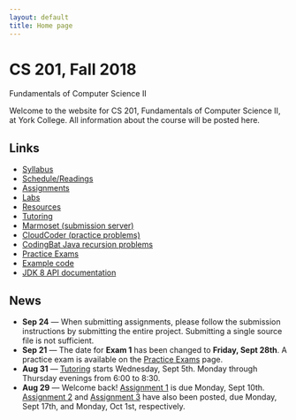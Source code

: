```yaml
---
layout: default
title: Home page
---
```


# CS 201, Fall 2018

<div id="subtitle">Fundamentals of Computer Science II</div>

Welcome to the website for CS 201, Fundamentals of Computer Science II, at York College.  All information about the course will be posted here.

## Links

* [Syllabus](syllabus.html)
* [Schedule/Readings](schedule.html)
* [Assignments](assign/index.html)
* [Labs](labs/index.html)
* [Resources](resources/index.html)
* [Tutoring](tutoring.html)
* [Marmoset (submission server)](https://cs.ycp.edu/marmoset)
* [CloudCoder (practice problems)](https://cs.ycp.edu/cloudcoder)
* [CodingBat Java recursion problems](http://codingbat.com/java/Recursion-1)
* [Practice Exams](practice/index.html)
* [Example code](examples/index.html)
* [JDK 8 API documentation](https://docs.oracle.com/javase/8/docs/api/)

## News

* **Sep 24** &mdash; When submitting assignments, please follow the submission instructions by submitting the entire project.  Submitting a single source file is not sufficient.
* **Sep 21** &mdash; The date for **Exam 1** has been changed to **Friday, Sept 28th**.  A practice exam is available on the [Practice Exams](practice/index.html) page.
* **Aug 31** &mdash; [Tutoring](tutoring.html) starts Wednesday, Sept 5th.  Monday through Thursday evenings from 6:00 to 8:30.
* **Aug 29** &mdash; Welcome back!  [Assignment 1](assign/assign01.html) is due Monday, Sept 10th.  [Assignment 2](assign/assign02.html) and [Assignment 3](assign/assign03.html) have also been posted, due Monday, Sept 17th, and Monday, Oct 1st, respectively.
